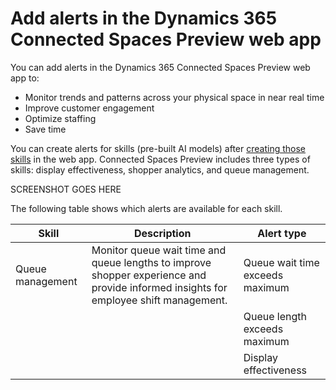 # Add alerts in the Dynamics 365 Connected Spaces Preview web app

You can add alerts in the Dynamics 365 Connected Spaces Preview web app to:

- Monitor trends and patterns across your physical space in near real time
- Improve customer engagement
- Optimize staffing
- Save time

You can create alerts for skills (pre-built AI models) after [creating those skills](cameras-add-skills.md) in the web app. Connected Spaces Preview includes three types of skills: display effectiveness, shopper analytics, and queue management.

SCREENSHOT GOES HERE

The following table shows which alerts are available for each skill.

|Skill|Description|Alert type|
|-----------------------|----------------------------------------------------------------|------------------------|
|Queue management|Monitor queue wait time and queue lengths to improve shopper experience and provide informed insights for employee shift management.|Queue wait time exceeds maximum|
|||Queue length exceeds maximum|
|||Display effectiveness|Create the real-world equivalent of the digital customer engagement funnel for promotions. This capability allows merchandisers and store managers to measure the effectiveness of promotions/displays within the store, tracking shopper footfall and engagement.|Dwell time at display exceeds threshold|
